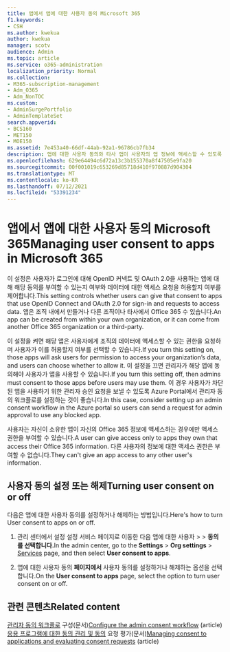 ```yaml
---
title: 앱에서 앱에 대한 사용자 동의 Microsoft 365
f1.keywords:
- CSH
ms.author: kwekua
author: kwekua
manager: scotv
audience: Admin
ms.topic: article
ms.service: o365-administration
localization_priority: Normal
ms.collection:
- M365-subscription-management
- Adm_O365
- Adm_NonTOC
ms.custom:
- AdminSurgePortfolio
- AdminTemplateSet
search.appverid:
- BCS160
- MET150
- MOE150
ms.assetid: 7e453a40-66df-44ab-92a1-96786cb7fb34
description: 앱에 대한 사용자 동의와 타사 앱이 사용자의 앱 정보에 액세스할 수 있도록 앱을 설정하는 Microsoft 365 대해 자세히 알아보습니다.
ms.openlocfilehash: 629e64494c6d72a13c3b155370a8f47505e9fa20
ms.sourcegitcommit: 00f001019c653269d85718d410f970887d904304
ms.translationtype: MT
ms.contentlocale: ko-KR
ms.lasthandoff: 07/12/2021
ms.locfileid: "53391234"
---
```

# <a name="managing-user-consent-to-apps-in-microsoft-365"></a><span data-ttu-id="761e3-103">앱에서 앱에 대한 사용자 동의 Microsoft 365</span><span class="sxs-lookup"><span data-stu-id="761e3-103">Managing user consent to apps in Microsoft 365</span></span>

<span data-ttu-id="761e3-104">이 설정은 사용자가 로그인에 대해 OpenID 커넥트 및 OAuth 2.0을 사용하는 앱에 대해 해당 동의를 부여할 수 있는지 여부와 데이터에 대한 액세스 요청을 허용할지 여부를 제어합니다.</span><span class="sxs-lookup"><span data-stu-id="761e3-104">This setting controls whether users can give that consent to apps that use OpenID Connect and OAuth 2.0 for sign-in and requests to access data.</span></span> <span data-ttu-id="761e3-105">앱은 조직 내에서 만들거나 다른 조직이나 타사에서 Office 365 수 있습니다.</span><span class="sxs-lookup"><span data-stu-id="761e3-105">An app can be created from within your own organization, or it can come from another Office 365 organization or a third-party.</span></span>

<span data-ttu-id="761e3-106">이 설정을 켜면 해당 앱은 사용자에게 조직의 데이터에 액세스할 수 있는 권한을 요청하며 사용자가 이를 허용할지 여부를 선택할 수 있습니다.</span><span class="sxs-lookup"><span data-stu-id="761e3-106">If you turn this setting on, those apps will ask users for permission to access your organization’s data, and users can choose whether to allow it.</span></span> <span data-ttu-id="761e3-107">이 설정을 끄면 관리자가 해당 앱에 동의해야 사용자가 앱을 사용할 수 있습니다.</span><span class="sxs-lookup"><span data-stu-id="761e3-107">If you turn this setting off, then admins must consent to those apps before users may use them.</span></span> <span data-ttu-id="761e3-108">이 경우 사용자가 차단된 앱을 사용하기 위한 관리자 승인 요청을 보낼 수 있도록 Azure Portal에서 관리자 동의 워크플로를 설정하는 것이 좋습니다.</span><span class="sxs-lookup"><span data-stu-id="761e3-108">In this case, consider setting up an admin consent workflow in the Azure portal so users can send a request for admin approval to use any blocked app.</span></span>

<span data-ttu-id="761e3-109">사용자는 자신이 소유한 앱이 자신의 Office 365 정보에 액세스하는 경우에만 액세스 권한을 부여할 수 있습니다.</span><span class="sxs-lookup"><span data-stu-id="761e3-109">A user can give access only to apps they own that access their Office 365 information.</span></span> <span data-ttu-id="761e3-110">다른 사용자의 정보에 대한 액세스 권한은 부여할 수 없습니다.</span><span class="sxs-lookup"><span data-stu-id="761e3-110">They can't give an app access to any other user's information.</span></span>

## <a name="turning-user-consent-on-or-off"></a><span data-ttu-id="761e3-111">사용자 동의 설정 또는 해제</span><span class="sxs-lookup"><span data-stu-id="761e3-111">Turning user consent on or off</span></span>

<span data-ttu-id="761e3-112">다음은 앱에 대한 사용자 동의를 설정하거나 해제하는 방법입니다.</span><span class="sxs-lookup"><span data-stu-id="761e3-112">Here's how to turn User consent to apps on or off.</span></span>

1. <span data-ttu-id="761e3-113">관리 센터에서 설정  설정 서비스 페이지로 이동한 다음 앱에 대한 사용자 \>   >  [](https://go.microsoft.com/fwlink/p/?linkid=2053743) **동의를 선택합니다.**</span><span class="sxs-lookup"><span data-stu-id="761e3-113">In the admin center, go to the **Settings** \> **Org settings** > [Services](https://go.microsoft.com/fwlink/p/?linkid=2053743) page, and then select **User consent to apps**.</span></span>

2. <span data-ttu-id="761e3-114">앱에 대한 사용자 동의 **페이지에서** 사용자 동의를 설정하거나 해제하는 옵션을 선택합니다.</span><span class="sxs-lookup"><span data-stu-id="761e3-114">On the **User consent to apps** page, select the option to turn user consent on or off.</span></span>

## <a name="related-content"></a><span data-ttu-id="761e3-115">관련 콘텐츠</span><span class="sxs-lookup"><span data-stu-id="761e3-115">Related content</span></span> 

<span data-ttu-id="761e3-116">[관리자 동의 워크플로](/azure/active-directory/manage-apps/configure-admin-consent-workflow) 구성(문서)</span><span class="sxs-lookup"><span data-stu-id="761e3-116">[Configure the admin consent workflow](/azure/active-directory/manage-apps/configure-admin-consent-workflow) (article)</span></span>\
<span data-ttu-id="761e3-117">[응용 프로그램에 대한 동의 관리 및 동의](/azure/active-directory/manage-apps/manage-consent-requests) 요청 평가(문서)</span><span class="sxs-lookup"><span data-stu-id="761e3-117">[Managing consent to applications and evaluating consent requests](/azure/active-directory/manage-apps/manage-consent-requests) (article)</span></span>